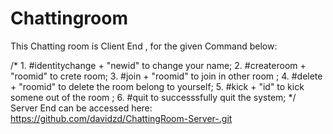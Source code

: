 # Chattingroom
This Chatting room is Client End , for the given Command below:

/* 1. #identitychange + "newid" to change your name;
   2. #createroom + "roomid" to crete room;
   3. #join + "roomid" to join in other room ;
   4. #delete + "roomid" to delete the room belong to yourself;
   5. #kick + "id" to kick somene out of the room ;
   6. #quit to successsfully quit the system;
*/
Server End can be accessed here:
https://github.com/davidzd/ChattingRoom-Server-.git
